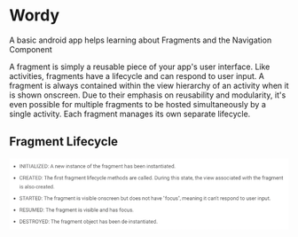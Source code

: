 # Wordy

A basic android app helps learning about Fragments and the Navigation Component

A fragment is simply a reusable piece of your app's user interface. Like activities, 
fragments have a lifecycle and can respond to user input. A fragment is always contained 
within the view hierarchy of an activity when it is shown onscreen. Due to their emphasis on 
reusability and modularity, it's even possible for multiple fragments to be hosted simultaneously 
by a single activity. Each fragment manages its own separate lifecycle.

## Fragment Lifecycle
![img.png](img.png)